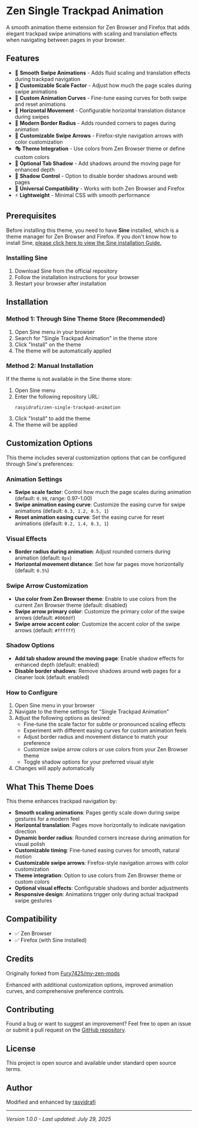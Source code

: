 # Zen Single Trackpad Animation

A smooth animation theme extension for Zen Browser and Firefox that adds elegant trackpad swipe animations with scaling and translation effects when navigating between pages in your browser.

## Features

- 🎯 **Smooth Swipe Animations** - Adds fluid scaling and translation effects during trackpad navigation
- 📏 **Customizable Scale Factor** - Adjust how much the page scales during swipe animations
- 🎨 **Custom Animation Curves** - Fine-tune easing curves for both swipe and reset animations
- 🔄 **Horizontal Movement** - Configurable horizontal translation distance during swipes
- 🌟 **Modern Border Radius** - Adds rounded corners to pages during animation
- 🏹 **Customizable Swipe Arrows** - Firefox-style navigation arrows with color customization
- 🎭 **Theme Integration** - Use colors from Zen Browser theme or define custom colors
- 💫 **Optional Tab Shadow** - Add shadows around the moving page for enhanced depth
- 🚫 **Shadow Control** - Option to disable border shadows around web pages
- 🔧 **Universal Compatibility** - Works with both Zen Browser and Firefox
- ⚡ **Lightweight** - Minimal CSS with smooth performance

## Prerequisites

Before installing this theme, you need to have **Sine** installed, which is a theme manager for Zen Browser and Firefox. If you don't know how to install Sine, [please click here to view the Sine installation Guide.](https://github.com/CosmoCreeper/Sine#%EF%B8%8F-installation)

### Installing Sine

1. Download Sine from the official repository
2. Follow the installation instructions for your browser
3. Restart your browser after installation

## Installation

### Method 1: Through Sine Theme Store (Recommended)

1. Open Sine menu in your browser
2. Search for "Single Trackpad Animation" in the theme store
3. Click "Install" on the theme
4. The theme will be automatically applied

### Method 2: Manual Installation

If the theme is not available in the Sine theme store:

1. Open Sine menu
2. Enter the following repository URL:
   ```
   rasyidrafi/zen-single-trackpad-animation
   ```
3. Click "Install" to add the theme
4. The theme will be applied

## Customization Options

This theme includes several customization options that can be configured through Sine's preferences:

### Animation Settings

- **Swipe scale factor**: Control how much the page scales during animation (default: `0.98`, range: 0.97–1.00)
- **Swipe animation easing curve**: Customize the easing curve for swipe animations (default: `0.3, 1.2, 0.5, 1`)
- **Reset animation easing curve**: Set the easing curve for reset animations (default: `0.2, 1.4, 0.3, 1`)

### Visual Effects

- **Border radius during animation**: Adjust rounded corners during animation (default: `8px`)
- **Horizontal movement distance**: Set how far pages move horizontally (default: `0.5%`)

### Swipe Arrow Customization

- **Use color from Zen Browser theme**: Enable to use colors from the current Zen Browser theme (default: disabled)
- **Swipe arrow primary color**: Customize the primary color of the swipe arrows (default: `#0060df`)
- **Swipe arrow accent color**: Customize the accent color of the swipe arrows (default: `#ffffff`)

### Shadow Options

- **Add tab shadow around the moving page**: Enable shadow effects for enhanced depth (default: enabled)
- **Disable border shadows**: Remove shadows around web pages for a cleaner look (default: enabled)

### How to Configure

1. Open Sine menu in your browser
2. Navigate to the theme settings for "Single Trackpad Animation"
3. Adjust the following options as desired:
   - Fine-tune the scale factor for subtle or pronounced scaling effects
   - Experiment with different easing curves for custom animation feels
   - Adjust border radius and movement distance to match your preference
   - Customize swipe arrow colors or use colors from your Zen Browser theme
   - Toggle shadow options for your preferred visual style
4. Changes will apply automatically

## What This Theme Does

This theme enhances trackpad navigation by:

- **Smooth scaling animations**: Pages gently scale down during swipe gestures for a modern feel
- **Horizontal translation**: Pages move horizontally to indicate navigation direction
- **Dynamic border radius**: Rounded corners increase during animation for visual polish
- **Customizable timing**: Fine-tuned easing curves for smooth, natural motion
- **Customizable swipe arrows**: Firefox-style navigation arrows with color customization
- **Theme integration**: Option to use colors from Zen Browser theme or custom colors
- **Optional visual effects**: Configurable shadows and border adjustments
- **Responsive design**: Animations trigger only during actual trackpad swipe gestures

## Compatibility

- ✅ Zen Browser
- ✅ Firefox (with Sine installed)

## Credits

Originally forked from [Fury7425/my-zen-mods](https://github.com/Fury7425/my-zen-mods)

Enhanced with additional customization options, improved animation curves, and comprehensive preference controls.

## Contributing

Found a bug or want to suggest an improvement? Feel free to open an issue or submit a pull request on the [GitHub repository](https://github.com/rasyidrafi/zen-single-trackpad-animation/).

## License

This project is open source and available under standard open source terms.

## Author

Modified and enhanced by [rasyidrafi](https://github.com/rasyidrafi)

---

*Version 1.0.0 - Last updated: July 29, 2025*